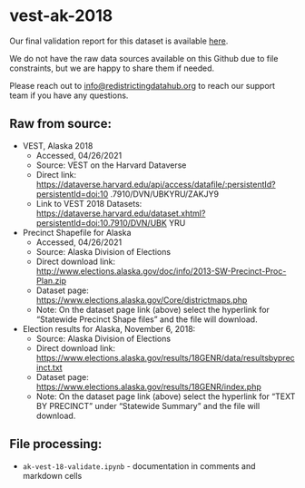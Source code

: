 # vest-ak-2018

Our final validation report for this dataset is available [here](https://redistrictingdatahub.org/dataset/vest-2018-alaska-precinct-and-election-results/).

We do not have the raw data sources available on this Github due to file constraints, but we are happy to share them if needed.

Please reach out to info@redistrictingdatahub.org to reach our support team if you have any questions.

## Raw from source:

- VEST, Alaska 2018
    - Accessed, 04/26/2021
    - Source: VEST on the Harvard Dataverse
    - Direct link:
https://dataverse.harvard.edu/api/access/datafile/:persistentId?persistentId=doi:10
.7910/DVN/UBKYRU/ZAKJY9
    - Link to VEST 2018 Datasets:
https://dataverse.harvard.edu/dataset.xhtml?persistentId=doi:10.7910/DVN/UBK
YRU
- Precinct Shapefile for Alaska
    - Accessed, 04/26/2021
    - Source: Alaska Division of Elections
    - Direct download link:
http://www.elections.alaska.gov/doc/info/2013-SW-Precinct-Proc-Plan.zip
    - Dataset page: https://www.elections.alaska.gov/Core/districtmaps.php
    - Note: On the dataset page link (above) select the hyperlink for “Statewide
Precinct Shape files” and the file will download.
- Election results for Alaska, November 6, 2018:
    - Source: Alaska Division of Elections
    - Direct download link:
https://www.elections.alaska.gov/results/18GENR/data/resultsbyprecinct.txt
    - Dataset page: https://www.elections.alaska.gov/results/18GENR/index.php
    - Note: On the dataset page link (above) select the hyperlink for “TEXT BY
PRECINCT” under “Statewide Summary” and the file will download.

## File processing: 

- `ak-vest-18-validate.ipynb` - documentation in comments and markdown cells